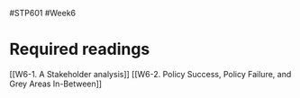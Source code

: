 #STP601 #Week6
# Required readings
[[W6-1. A Stakeholder analysis]]
[[W6-2. Policy Success, Policy Failure, and Grey Areas In-Between]]
